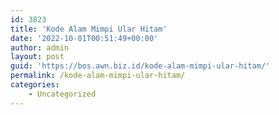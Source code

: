 ```yaml
---
id: 3823
title: 'Kode Alam Mimpi Ular Hitam'
date: '2022-10-01T00:51:49+00:00'
author: admin
layout: post
guid: 'https://bos.awn.biz.id/kode-alam-mimpi-ular-hitam/'
permalink: /kode-alam-mimpi-ular-hitam/
categories:
    - Uncategorized
---
```


